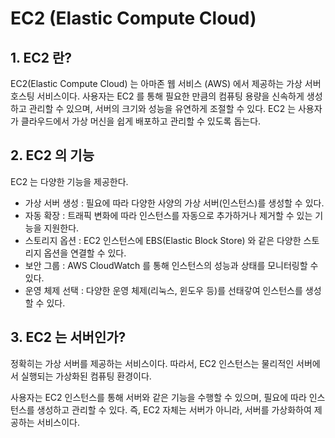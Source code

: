 # EC2 (Elastic Compute Cloud)

## 1. EC2 란?
EC2(Elastic Compute Cloud) 는 아마존 웹 서비스 (AWS) 에서 제공하는 가상 서버 호스팅 서비스이다.
사용자는 EC2 를 통해 필요한 만큼의 컴퓨팅 용량을 신속하게 생성하고 관리할 수 있으며, 서버의 크기와 성능을 유연하게 조절할 수 있다.
EC2 는 사용자가 클라우드에서 가상 머신을 쉽게 배포하고 관리할 수 있도록 돕는다.

## 2. EC2 의 기능
EC2 는 다양한 기능을 제공한다.

- 가상 서버 생성 : 필요에 따라 다양한 사양의 가상 서버(인스턴스)를 생성할 수 있다.
- 자동 확장 : 트래픽 변화에 따라 인스턴스를 자동으로 추가하거나 제거할 수 있는 기능을 지원한다.
- 스토리지 옵션 : EC2 인스턴스에 EBS(Elastic Block Store) 와 같은 다양한 스토리지 옵션을 연결할 수 있다.
- 보안 그룹 : AWS CloudWatch 를 통해 인스턴스의 성능과 상태를 모니터링할 수 있다.
- 운영 체제 선택 : 다양한 운영 체제(리눅스, 윈도우 등)를 선태갛여 인스턴스를 생성할 수 있다.

## 3. EC2 는 서버인가?
정확히는 가상 서버를 제공하는 서비스이다. 따라서, EC2 인스턴스는 물리적인 서버에서 실행되는 가상화된 컴퓨팅 환경이다.

사용자는 EC2 인스턴스를 통해 서버와 같은 기능을 수행할 수 있으며, 필요에 따라 인스턴스를 생성하고 관리할 수 있다. 즉, EC2 자체는 서버가 아니라, 서버를 가상화하여 제공하는 서비스이다.